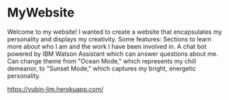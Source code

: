# MyWebsite

Welcome to my website!
I wanted to create a website that encapsulates my personality and displays my creativity.
Some features:
Sections to learn more about who I am and the work I have been involved in.
A chat bot powered by IBM Watson Assistant which can answer questions about me.
Can change theme from "Ocean Mode," which represents my chill demeanor, to "Sunset Mode," which captures my bright, energetic personality.

https://yubin-lim.herokuapp.com/
